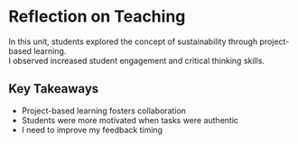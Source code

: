 # Reflection on Teaching

In this unit, students explored the concept of sustainability through project-based learning.  
I observed increased student engagement and critical thinking skills.

## Key Takeaways

- Project-based learning fosters collaboration  
- Students were more motivated when tasks were authentic  
- I need to improve my feedback timing

